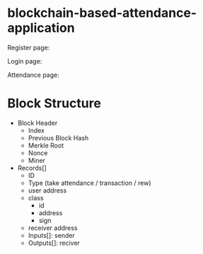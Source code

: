 # blockchain-based-attendance-application

Register page:

Login page:

Attendance page: 

# Block Structure
- Block Header
  - Index
  - Previous Block Hash
  - Merkle Root
  - Nonce
  - Miner
- Records[]
  - ID
  - Type (take attendance / transaction / rew)
  - user address
  - class
    - id
    - address
    - sign
  - receiver address
  - Inputs[]: sender
  - Outputs[]: reciver


